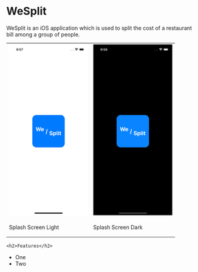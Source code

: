 <html>
  <head>
    <link href="https://cdn.jsdelivr.net/npm/bootstrap@5.1.1/dist/css/bootstrap.min.css" rel="stylesheet" integrity="sha384-F3w7mX95PdgyTmZZMECAngseQB83DfGTowi0iMjiWaeVhAn4FJkqJByhZMI3AhiU" crossorigin="anonymous">
  </head>
  
  <body>
    <h1>WeSplit</h1>

<p class="font-size: 12"> WeSplit is an iOS application which is used to split the cost of a restaurant bill among a group of people. </p>

<table>
  <tr>
    <th>
      <img src="Resources/Splash-Light.png" height=450>
    </th>
    <th>
      <img src="Resources/Splash-Dark.png" height=450>
    </th>
  </tr>
  <tr>
    <td><p>Splash Screen Light</p></td>
    <td><p>Splash Screen Dark</p></td>
  </tr>
</table>
    
    <h2>Features</h2>
<ul>
  <li>One</li>
  <li>Two</li>
  </ul>
  </body>
</html>
